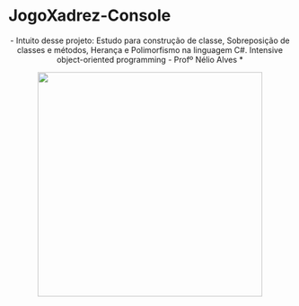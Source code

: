 # JogoXadrez-Console
<div align="center"
Projeto Jogo de xadrez no modo console </br>
- Intuito desse projeto:  Estudo para construção de classe, Sobreposição de classes
e métodos, Herança e Polimorfismo na linguagem C#.                   
Intensive object-oriented programming - Profº Nélio Alves *
<div>
<p>  
<img align="center" src="https://user-images.githubusercontent.com/109990443/221445769-e9dafdee-e99d-465e-b564-3ef6e5c930c8.gif" width="400px">
<p>

